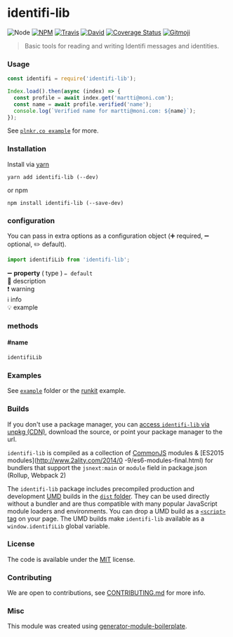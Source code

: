 # identifi-lib

![Node](https://img.shields.io/node/v/identifi-lib.svg?style=flat-square)
[![NPM](https://img.shields.io/npm/v/identifi-lib.svg?style=flat-square)](https://www.npmjs.com/package/identifi-lib)
[![Travis](https://img.shields.io/travis/mmalmi/identifi-lib/master.svg?style=flat-square)](https://travis-ci.org/mmalmi/identifi-lib)
[![David](https://img.shields.io/david/mmalmi/identifi-lib.svg?style=flat-square)](https://david-dm.org/mmalmi/identifi-lib)
[![Coverage Status](https://img.shields.io/coveralls/mmalmi/identifi-lib.svg?style=flat-square)](https://coveralls.io/github/mmalmi/identifi-lib)
[![Gitmoji](https://img.shields.io/badge/gitmoji-%20😜%20😍-FFDD67.svg?style=flat-square)](https://gitmoji.carloscuesta.me/)

> Basic tools for reading and writing Identifi messages and identities.

### Usage

```js
const identifi = require('identifi-lib');

Index.load().then(async (index) => {
  const profile = await index.get('martti@moni.com');
  const name = await profile.verified('name');
  console.log(`Verified name for martti@moni.com: ${name}`);
});
```

See [`plnkr.co example`](http://plnkr.co/edit/jA6oPo?p=preview) for more.

### Installation

Install via [yarn](https://github.com/yarnpkg/yarn)

	yarn add identifi-lib (--dev)

or npm

	npm install identifi-lib (--save-dev)


### configuration

You can pass in extra options as a configuration object (➕ required, ➖ optional, ✏️ default).

```js
import identifiLib from 'identifi-lib';

```

➖ **property** ( type ) ` ✏️ default `
<br/> 📝 description
<br/> ❗️ warning
<br/> ℹ️ info
<br/> 💡 example

### methods

#### #name

```js
identifiLib

```

### Examples

See [`example`](example/script.js) folder or the [runkit](https://runkit.com/mmalmi/identifi-lib) example.

### Builds

If you don't use a package manager, you can [access `identifi-lib` via unpkg (CDN)](https://unpkg.com/identifi-lib/), download the source, or point your package manager to the url.

`identifi-lib` is compiled as a collection of [CommonJS](http://webpack.github.io/docs/commonjs.html) modules & [ES2015 modules](http://www.2ality.com/2014/0
  -9/es6-modules-final.html) for bundlers that support the `jsnext:main` or `module` field in package.json (Rollup, Webpack 2)

The `identifi-lib` package includes precompiled production and development [UMD](https://github.com/umdjs/umd) builds in the [`dist` folder](https://unpkg.com/identifi-lib/dist/). They can be used directly without a bundler and are thus compatible with many popular JavaScript module loaders and environments. You can drop a UMD build as a [`<script>` tag](https://unpkg.com/identifi-lib) on your page. The UMD builds make `identifi-lib` available as a `window.identifiLib` global variable.

### License

The code is available under the [MIT](LICENSE) license.

### Contributing

We are open to contributions, see [CONTRIBUTING.md](CONTRIBUTING.md) for more info.

### Misc

This module was created using [generator-module-boilerplate](https://github.com/duivvv/generator-module-boilerplate).
